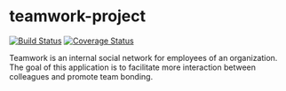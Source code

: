 # teamwork-project

[![Build Status](https://travis-ci.org/alexzender45/teamwork-project.svg?branch=develop)](https://travis-ci.org/alexzender45/teamwork-project) [![Coverage Status](https://coveralls.io/repos/github/alexzender45/teamwork-project/badge.png?branch=develop)](https://coveralls.io/github/alexzender45/teamwork-project?branch=develop)

Teamwork is an internal social network for employees of an organization. The goal of this application is to facilitate more interaction between colleagues and promote team bonding.

